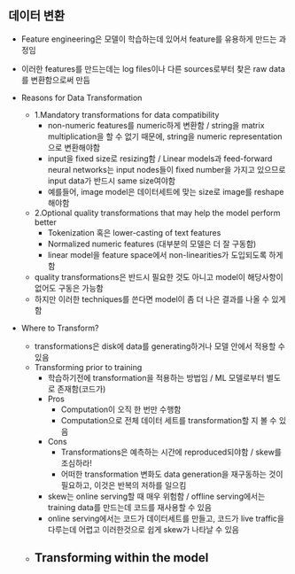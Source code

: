 ## 데이터 변환
  - Feature engineering은 모델이 학습하는데 있어서 feature를 유용하게 만드는 과정임
  - 이러한 features를 만드는데는 log files이나 다른 sources로부터 찾은 raw data를 변환함으로써 만듬

- Reasons for Data Transformation
  - 1.Mandatory transformations for data compatibility
    - non-numeric features를 numeric하게 변환함 / string을 matrix multiplication을 할 수 없기 때문에, string을 numeric representation으로 변환해야함  
    - input을 fixed size로 resizing함 / Linear models과 feed-forward neural networks는 input nodes들이 fixed number을 가지고 있으므로 input data가 반드시 same size여야함
    - 예를들어, image model은 데이터세트에 맞는 size로 image를 reshape해야함
  - 2.Optional quality transformations that may help the model perform better
    - Tokenization 혹은 lower-casting of text features
    - Normalized numeric features (대부분의 모델은 더 잘 구동함)
    - linear model을 feature space에서 non-linearities가 도입되도록 하게 함
  - quality transformations은 반드시 필요한 것도 아니고 model이 해당사항이 없어도 구동은 가능함
  - 하지만 이러한 techniques를 쓴다면 model이 좀 더 나은 결과를 나올 수 있게함

- Where to Transform?
  - transformations은 disk에 data를 generating하거나 모델 안에서 적용할 수 있음
  - Transforming prior to training
    - 학습하기전에 transformation을 적용하는 방법임 / ML 모델로부터 별도로 존재함(코드가)
    - Pros
      - Computation이 오직 한 번만 수행함
      - Computation으로 전체 데이터 세트를 transformation할 지 볼 수 있음
    - Cons
      - Transformations은 예측하는 시간에 reproduced되야함 / skew를 조심하라!
      - 어떠한 transformation 변화도 data generation을 재구동하는 것이 필요하고, 이것은 반복의 저하를 일으킴
    - skew는 online serving할 때 매우 위험함 / offline serving에서는 training data를 만드는데 코드를 재사용할 수 있음
    - online serving에서는 코드가 데이터세트를 만들고, 코드가 live traffic을 다루는데 어렵고 이러한것으로 쉽게 skew가 나타날 수 있음
  - Transforming within the model
    - 
